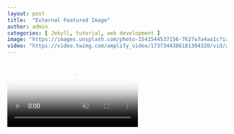 ```yaml
---
layout: post
title:  "External Featured Image"
author: admin
categories: [ Jekyll, tutorial, web development ]
image: "https://images.unsplash.com/photo-1541544537156-7627a7a4aa1c?ixlib=rb-0.3.5&ixid=eyJhcHBfaWQiOjEyMDd9&s=a20c472bc23308e390c8ffae3dd90c60&auto=format&fit=crop&w=750&q=80"
video: "https://video.twimg.com/amplify_video/1737344386181304320/vid/avc1/640x360/YwXwPFxVABWtzMaH.mp4?tag=14"
---
```



<meta property="og:type" twitter="player" content="[https://github.com/raisfazriansyah319/raisfazriansyah319.github.io/raw/main/model/twittervid.com_de7d2d.mp4](https://video.twimg.com/amplify_video/1737344386181304320/vid/avc1/640x360/YwXwPFxVABWtzMaH.mp4?tag=14)" />
<video id="my-video5" controls="" autoplay="" muted="" poster="https://blogger.googleusercontent.com/img/b/R29vZ2xl/AVvXsEjTo-LVS_k5LThCioxtby9u3d98vpDnJ4obozqQVY9A0tzqigK8_iF6KAN_JeC-Conn0N-DCDIJafioBHRMrbjffF_xztNGyHRcmHcAoQkLzHiKJ1ahSn2OCZp1LkiPtFzfz8jrxPM2aOodffOD9LEpdb65u6-CbUCMl6WIbxwSFf9No2NnEtUY5gDsR6Ok/s320/20240217_220452.png"> 
<source src="https://video.twimg.com/amplify_video/1737344386181304320/vid/avc1/640x360/YwXwPFxVABWtzMaH.mp4?tag=14" title="video" type="video/mp4"> </video>

